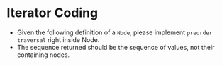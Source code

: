 # Iterator Coding

- Given the following definition of a `Node`, please implement `preorder traversal` right inside Node.
- The sequence returned should be the sequence of values, not their containing nodes.
